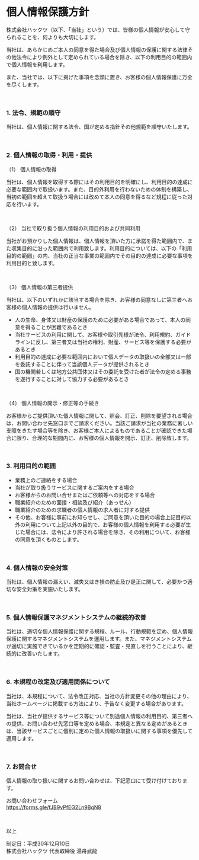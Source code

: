 # 個人情報保護方針

株式会社ハックツ（以下、「当社」という）では、皆様の個人情報が安心して守られることを、何よりも大切にします。

当社は、あらかじめご本人の同意を得た場合及び個人情報の保護に関する法律その他法令により例外として定められている場合を除き、以下の利用目的の範囲内で個人情報を利用します。

また、当社では、以下に掲げた事項を念頭に置き、お客様の個人情報保護に万全を尽くします。

<br>

### 1. 法令、規範の順守

当社は、個人情報に関する法令、国が定める指針その他規範を順守いたします。

<br>

### 2. 個人情報の取得・利用・提供

（1） 個人情報の取得

当社は、個人情報を取得する際にはその利用目的を明確にし、利用目的の達成に必要な範囲内で取扱います。また、目的外利用を行わないための体制を構築し、当初の範囲を超えて取扱う場合には改めて本人の同意を得るなど規程に従った対応を行います。

<br>

（2） 当社で取り扱う個人情報の利用目的および共同利用

当社がお預かりした個人情報は、個人情報を頂いた方に承諾を得た範囲内で、また収集目的に沿った範囲内で利用致します。利用目的については、以下の「利用目的の範囲」の内、当社の正当な事業の範囲内でその目的の達成に必要な事項を利用目的と致します。

<br>

（3） 個人情報の第三者提供

当社は、以下のいずれかに該当する場合を除き、お客様の同意なしに第三者へお客様の個人情報の提供は行いません。

- 人の生命、身体又は財産の保護のために必要がある場合であって、本人の同意を得ることが困難であるとき
- 当社サービスの利用に関して、お客様や取引先様が法令、利用規約、ガイドラインに反し、第三者又は当社の権利、財産、サービス等を保護する必要があるとき
- 利用目的の達成に必要な範囲内において個人データの取扱いの全部又は一部を委託することに伴って当該個人データが提供されるとき
- 国の機関若しくは地方公共団体又はその委託を受けた者が法令の定める事務を遂行することに対して協力する必要があるとき
<br>

（4） 個人情報の開示・修正等の手続き

 お客様からご提供頂いた個人情報に関して、照会、訂正、削除を要望される場合は、お問い合わせ先窓口までご請求ください。当該ご請求が当社の業務に著しい支障をきたす場合等を除き、お客様ご本人によるものであることが確認できた場合に限り、合理的な期間内に、お客様の個人情報を開示、訂正、削除致します。

<br>

### 3. 利用目的の範囲  
- 業務上のご連絡をする場合  
- 当社が取り扱うサービスに関するご案内をする場合  
- お客様からのお問い合せまたはご依頼等への対応をする場合  
- 職業紹介のための面接・相談及び紹介（あっせん）
- 職業紹介のための求職者の個人情報の求人者に対する提供
- その他、お客様に事前にお知らせし、ご同意を頂いた目的の場合上記目的以外の利用について上記以外の目的で、お客様の個人情報を利用する必要が生じた場合には、法令により許される場合を除き、その利用について、お客様の同意を頂くものとします。  
    
<br>

### 4. 個人情報の安全対策

当社は、個人情報の漏えい、滅失又はき損の防止及び是正に関して、必要かつ適切な安全対策を実施いたします。

<br>

### 5. 個人情報保護マネジメントシステムの継続的改善

当社は、適切な個人情報保護に関する規程、ルール、行動規範を定め、個人情報保護に関するマネジメントシステムを運用します。また、マネジメントシステムが適切に実施できているかを定期的に確認・監査・見直しを行うことにより、継続的に改善いたします。

<br>

### 6. 本規程の改定及び適用関係について
当社は、本規程について、法令改正対応、当社の方針変更その他の理由により、当社ホームページに掲載する方法により、予告なく変更する場合があります。  

当社は、当社が提供するサービス等について別途個人情報の利用目的、第三者への提供、お問い合わせ先窓口等を定める場合、本規定と異なる定めがあるときは、当該サービスごとに個別に定めた個人情報の取扱いに関する事項を優先して適用します。

<br>

### 7. お問合せ

個人情報の取り扱いに関するお問い合わせは、下記窓口にて受け付けております。

お問い合わせフォーム  
https://forms.gle/fJB9vPfEG2Ln9BqN8

<br>

以上

制定日：平成30年12月10日  
株式会社ハックツ 代表取締役 湯舟武龍
